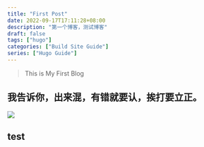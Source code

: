 ```yaml
---
title: "First Post"
date: 2022-09-17T17:11:28+08:00
description: "第一个博客，测试博客"
draft: false
tags: ["hugo"]
categories: ["Build Site Guide"]
series: ["Hugo Guide"]
---
```


>This is My First Blog

## 我告诉你，出来混，有错就要认，挨打要立正。
![](/images/tmp2.jpg)
## test
<!--stackedit_data:
eyJoaXN0b3J5IjpbLTc3MzQwNTEzNywtMTg2NzA0NDI1NV19
-->